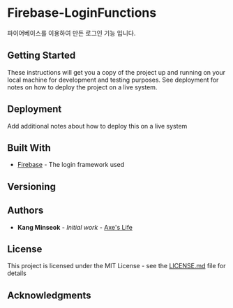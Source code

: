 # Firebase-LoginFunctions

파이어베이스를 이용하여 만든 로그인 기능 입니다.

## Getting Started

These instructions will get you a copy of the project up and running on your local machine for development and testing purposes. See deployment for notes on how to deploy the project on a live system.



## Deployment

Add additional notes about how to deploy this on a live system

## Built With

* [Firebase](https://firebase.google.com/?&gclid=Cj0KCQjwoqDtBRD-ARIsAL4pviClBagMFchiylPsW0mbn23HtPWgLjiTXemq6dYC8telVepxfJKnWtcaAnbtEALw_wcB) - The login framework used

## Versioning


## Authors

* **Kang Minseok** - *Initial work* - [Axe's Life](https://axe-num1.tistory.com)

## License

This project is licensed under the MIT License - see the [LICENSE.md](LICENSE.md) file for details

## Acknowledgments
